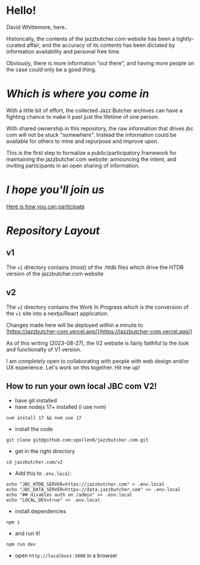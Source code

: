 
# Hello!

David Whittemore, here..

Historically, the contents of the jazzbutcher.com website has been a tightly-curated affair, and the accuracy of its contents has been dictated by information availability and personal free time.

Obviously, there is more information "out there", and having more people on the case could only be a good thing.

# *Which is where _you_ come in*

With a little bit of effort, the collected Jazz Butcher archives can have a fighting chance to make it past just the lifetime of one person.

With shared ownership in this repository, the raw information that drives jbc com will not be stuck "somewhere". Instead the information could be available for others to mine and repurpose and improve upon.

This is the first step to formalize a public/participatory framework for maintaining the jazzbutcher.com website: announcing the intent, and inviting participants in an open sharing of information.

# *I hope you'll join us*

[Here is how you can participate](https://github.com/xpollen8/jazzbutcher.com/blob/main/PARTICIPATE.md) 

# *Repository Layout*

## v1

The `v1` directory contains (most) of the .htdb files which drive the HTDB version of the jazzbutcher.com website

## v2

The `v2` directory contains the Work In Progress which is the conversion of the `v1` site into a nextjs/React application.

Changes made here will be deployed within a minute to [https://jazzbutcher-com.vercel.app/](https://jazzbutcher-com.vercel.app/)

As of this writing (2023-08-27), the V2 website is fairly faithful to the look and functionalty of V1 version.

I am *completely* open to collaborating with people with web design and/or UX experience.  Let's work on this together.  Hit me up!

## How to run your own local JBC com V2!

* have git installed
* have nodejs 17+ installed (i use nvm)

`nvm install 17 && nvm use 17`

* install the code

`git clone git@github.com:xpollen8/jazzbutcher.com.git`

* get in the right directory
  
`cd jazzbutcher.com/v2`

* Add this to `.env.local`:
  
```
echo "JBC_HTDB_SERVER=https://jazzbutcher.com" > .env.local
echo "JBC_DATA_SERVER=https://data.jazzbutcher.com" >> .env.local
echo "## disables auth on /admin" >> .env.local
echo "LOCAL_DEV=true" >> .env.local
```
* install dependencies

`npm i`

* and run it!

`npm run dev`

* open `http://localhost:3000` in a browser

